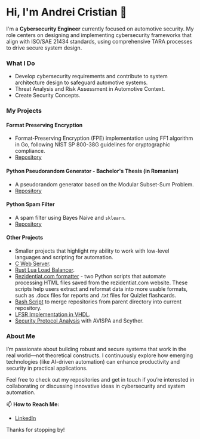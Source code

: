# Hi, I'm Andrei Cristian 👋

I'm a **Cybersecurity Engineer** currently focused on automotive security. My role centers on designing and implementing cybersecurity frameworks that align with ISO/SAE 21434 standards, using comprehensive TARA processes to drive secure system design.

### What I Do

- Develop cybersecurity requirements and contribute to system architecture design to safeguard automotive systems.
- Threat Analysis and Risk Assessment in Automotive Context.
- Create Security Concepts.

### My Projects

#### Format Preserving Encryption

- Format-Preserving Encryption (FPE) implementation using FF1 algorithm in Go, following NIST SP 800-38G guidelines for cryptographic compliance.
- [Repository](https://github.com/ac999/go-fpe)
  
#### Python Pseudorandom Generator - Bachelor's Thesis (in Romanian)

- A pseudorandom generator based on the Modular Subset-Sum Problem.
- [Repository](https://github.com/ac999/css)

#### Python Spam Filter

- A spam filter using Bayes Naive and `sklearn`.
- [Repository](https://github.com/ac999/python-spam-filter)
  
#### Other Projects
- Smaller projects that highlight my ability to work with low-level languages and scripting for automation.
- [C Web Server](https://github.com/ac999/Simple-Web-Server).
- [Rust Lua Load Balancer](https://github.com/ac999/lua-loadbalancer).
- [Rezidentiat.com formatter](https://github.com/ac999/rezidentiat_com_formatter) - two Python scripts that automate processing HTML files saved from the rezidentiat.com website. These scripts help users extract and reformat data into more usable formats, such as .docx files for reports and .txt files for Quizlet flashcards.
- [Bash Script](https://github.com/ac999/git-repo-merge) to merge repositories from parent directory into current repository.
- [LFSR Implementation in VHDL](https://github.com/ac999/HAC).
- [Security Protocol Analysis](https://github.com/ac999/protocol_sec_msi) with AVISPA and Scyther.

### About Me
I’m passionate about building robust and secure systems that work in the real world—not theoretical constructs. I continuously explore how emerging technologies (like AI-driven automation) can enhance productivity and security in practical applications.

Feel free to check out my repositories and get in touch if you’re interested in collaborating or discussing innovative ideas in cybersecurity and system automation.

📫 **How to Reach Me:**  
- [LinkedIn](https://www.linkedin.com/in/ac999)  

Thanks for stopping by!

